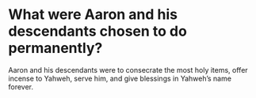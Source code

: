 # What were Aaron and his descendants chosen to do permanently?

Aaron and his descendants were to consecrate the most holy items, offer incense to Yahweh, serve him, and give blessings in Yahweh’s name forever.
